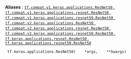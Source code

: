 **Aliases** : [ `tf.compat.v1.keras.applications.ResNet50` ](/api_docs/python/tf/keras/applications/ResNet50), [ `tf.compat.v1.keras.applications.resnet.ResNet50` ](/api_docs/python/tf/keras/applications/ResNet50), [ `tf.compat.v1.keras.applications.resnet50.ResNet50` ](/api_docs/python/tf/keras/applications/ResNet50), [ `tf.compat.v2.keras.applications.ResNet50` ](/api_docs/python/tf/keras/applications/ResNet50), [ `tf.compat.v2.keras.applications.resnet.ResNet50` ](/api_docs/python/tf/keras/applications/ResNet50), [ `tf.compat.v2.keras.applications.resnet50.ResNet50` ](/api_docs/python/tf/keras/applications/ResNet50), [ `tf.keras.applications.resnet.ResNet50` ](/api_docs/python/tf/keras/applications/ResNet50), [ `tf.keras.applications.resnet50.ResNet50` ](/api_docs/python/tf/keras/applications/ResNet50)

```
 tf.keras.applications.ResNet50(    *args,    **kwargs) 
```

